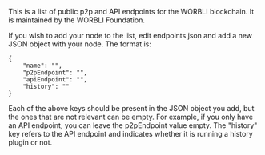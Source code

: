This is a list of public p2p and API endpoints for the WORBLI blockchain. It is maintained by the WORBLI Foundation.

If you wish to add your node to the list, edit endpoints.json and add a new JSON object with your node. The format is:
```
{
	"name": "",
	"p2pEndpoint": "",
	"apiEndpoint": "",
	"history": ""
}
```

Each of the above keys should be present in the JSON object you add, but the ones that are not relevant can be empty. For example, if you only have an API endpoint, you can leave the p2pEndpoint value empty. The "history" key refers to the API endpoint and indicates whether it is running a history plugin or not.

